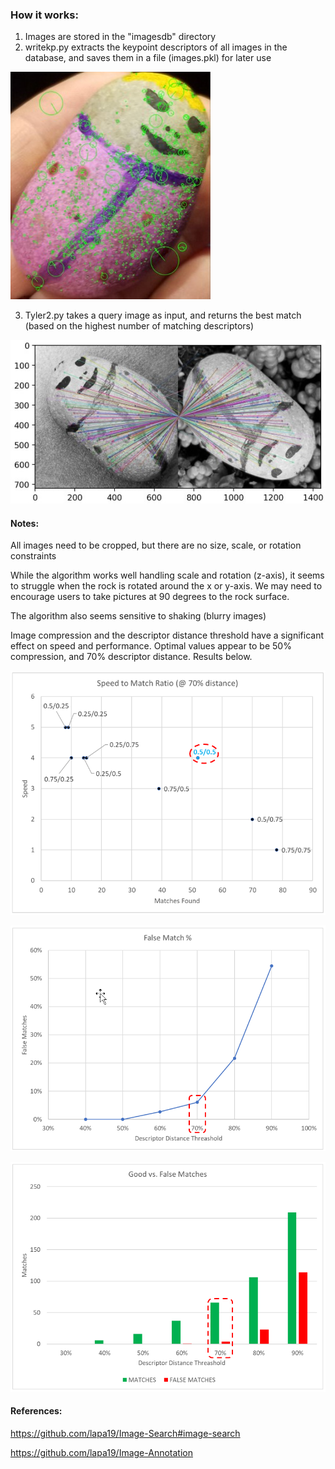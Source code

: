 ### How it works:

1.  Images are stored in the "imagesdb" directory
2.  writekp.py extracts the keypoint descriptors of all images in the database, and saves them in a file (images.pkl) for later use

![](Documentation/DescriptorPic.JPG)

3.  Tyler2.py takes a query image as input, and returns the best match (based on the highest number of matching descriptors)

![](Documentation/MatchingDescriptorsPic.JPG)

#### Notes:

All images need to be cropped, but there are no size, scale, or rotation constraints

While the algorithm works well handling scale and rotation (z-axis), it seems to
struggle when the rock is rotated around the x or y-axis.  We may need to
encourage users to take pictures at 90 degrees to the rock surface.

The algorithm also seems sensitive to shaking (blurry images)

Image compression and the descriptor distance threshold have a significant
effect on speed and performance.  Optimal values appear to be 50% compression, 
and 70% descriptor distance.  Results below.

![](Documentation/SpeedMatchGraph.png)

![](Documentation/MatchesRatoGraph.png)

![](Documentation/MatchesGraph.png)

#### References:

https://github.com/lapa19/Image-Search#image-search

https://github.com/lapa19/Image-Annotation
